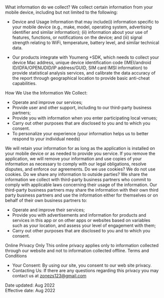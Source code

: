 What information do we collect?
We collect certain information from your mobile device, including but not limited to the following:

* Device and Usage Information that may include(i) information specific to your mobile device (e.g., make, model, operating system, advertising identifier and similar information); (ii) information about your use of features, functions, or notifications on the device; and (iii) signal strength relating to WiFi, temperature, battery level, and similar technical data.

* Our products integrate with Youmeng +SDK, which needs to collect your device Mac address, unique device identification code (IMEI/android ID/IDFA/OPENUDID/IP address/GUID, SIM card IMSI information) to provide statistical analysis services, and calibrate the data accuracy of the report through geographical location to provide basic anti-cheat capabilities.

How We Use the Information We Collect:

* Operate and improve our services;
* Provide user and other support, including to our third-party business partners;
* Provide you with information when you enter participating local venues;
* Carry out other purposes that are disclosed to you and to which you consent.
* To personalize your experience
(your information helps us to better respond to your individual needs)

We will retain your information for as long as the application is installed on your mobile device or as needed to provide you service. If you remove the application, we will remove your information and use copies of your information as necessary to comply with our legal obligations, resolve disputes, and enforce our agreements.
Do we use cookies?
We do not use cookies.
Do we share any information to outside parties?
We share the information we collect with third-party business partners who commit to comply with applicable laws concerning their usage of the information. Our third-party business partners may share the information with their own third party business partners and use the information either for themselves or on behalf of their own business partners to:

* Operate and improve their services;
* Provide you with advertisements and information for products and services in this app or on other apps or websites based on variables such as your location, and assess your level of engagement with them;
* Carry out other purposes that are disclosed to you and to which you consent.

Online Privacy Only
This online privacy applies only to information collected through our website and not to information collected offline.
Terms and Conditions

* Your Consent: By using our site, you consent to our web site privacy.
* Contacting Us: If there are any questions regarding this privacy you may contact us at zonezs123@gmail.com

Date updated: Aug 2022
<br>
Effective date: Aug 2022
